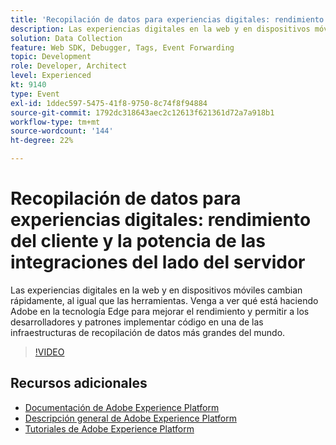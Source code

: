```yaml
---
title: 'Recopilación de datos para experiencias digitales: rendimiento del cliente y la potencia de las integraciones del lado del servidor'
description: Las experiencias digitales en la web y en dispositivos móviles cambian rápidamente, al igual que las herramientas. Venga a ver qué está haciendo Adobe en la tecnología Edge para mejorar el rendimiento y permitir a los desarrolladores y patrones implementar código en una de las infraestructuras de recopilación de datos más grandes del mundo.
solution: Data Collection
feature: Web SDK, Debugger, Tags, Event Forwarding
topic: Development
role: Developer, Architect
level: Experienced
kt: 9140
type: Event
exl-id: 1ddec597-5475-41f8-9750-8c74f8f94884
source-git-commit: 1792dc318643aec2c12613f621361d72a7a918b1
workflow-type: tm+mt
source-wordcount: '144'
ht-degree: 22%

---
```


# Recopilación de datos para experiencias digitales: rendimiento del cliente y la potencia de las integraciones del lado del servidor

Las experiencias digitales en la web y en dispositivos móviles cambian rápidamente, al igual que las herramientas. Venga a ver qué está haciendo Adobe en la tecnología Edge para mejorar el rendimiento y permitir a los desarrolladores y patrones implementar código en una de las infraestructuras de recopilación de datos más grandes del mundo.

>[!VIDEO](https://video.tv.adobe.com/v/337584/?quality=12&learn=on&hidetitle=true)

## Recursos adicionales

- [Documentación de Adobe Experience Platform](https://experienceleague.adobe.com/docs/experience-platform.html?lang=es)
- [Descripción general de Adobe Experience Platform](https://experienceleague.adobe.com/docs/experience-platform/landing/home.html?lang=es)
- [Tutoriales de Adobe Experience Platform](https://experienceleague.adobe.com/docs/platform-learn/tutorials/overview.html?lang=es)
